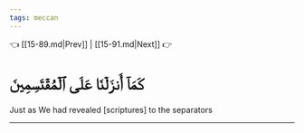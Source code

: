 ```yaml
---
tags: meccan
---
```


👈 [[15-89.md|Prev]] | [[15-91.md|Next]] 👉

# كَمَآ أَنزَلۡنَا عَلَى ٱلۡمُقۡتَسِمِينَ

Just as We had revealed [scriptures] to the separators

---

